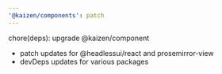 ```yaml
---
'@kaizen/components': patch
---
```


chore(deps): upgrade @kaizen/component

- patch updates for @headlessui/react and prosemirror-view
- devDeps updates for various packages
